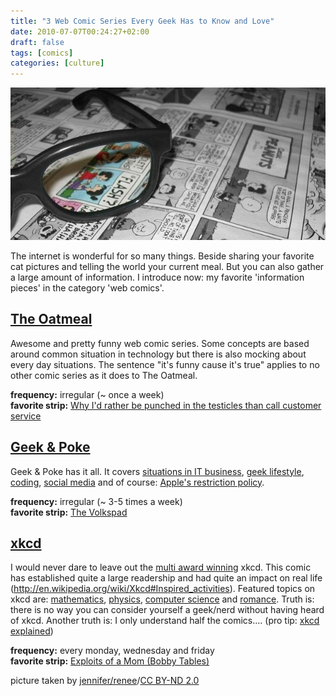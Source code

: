 ```yaml
---
title: "3 Web Comic Series Every Geek Has to Know and Love"
date: 2010-07-07T00:24:27+02:00
draft: false
tags: [comics]
categories: [culture]
---
```


![play!](cover.jpg)

The internet is wonderful for so many things. Beside sharing your favorite cat pictures and telling the world your current meal. But you can also gather a large amount of information. I introduce now: my favorite 'information pieces' in the category 'web comics'.

## [The Oatmeal](http://theoatmeal.com/)

Awesome and pretty funny web comic series. Some concepts are based around common situation in technology but there is also mocking about every day situations. The sentence "it's funny cause it's true" applies to no other comic series as it does to The Oatmeal.

**frequency:** irregular (~ once a week)<br />
**favorite strip:** [Why I'd rather be punched in the testicles than call customer service](http://theoatmeal.com/comics/customer_service)

## [Geek & Poke](https://geek-and-poke.com/)

Geek & Poke has it all. It covers [situations in IT business](https://geek-and-poke.com/geekandpoke/2010/3/30/project-management-made-easy-part-29.html), [geek lifestyle](https://geek-and-poke.com/geekandpoke/2010/3/26/yet-another-geek-in-a-bar.html), [coding](https://geek-and-poke.com/geekandpoke/2010/2/9/later-but-then-immediately.html), [social media](https://geek-and-poke.com/geekandpoke/2010/3/14/social-life-balance.html) and of course: [Apple's restriction policy](https://geek-and-poke.com/geekandpoke/2010/4/1/in-the-apple-labs.html).

**frequency:** irregular (~ 3-5 times a week)<br />
**favorite strip:** [The Volkspad](https://geek-and-poke.com/geekandpoke/2010/3/27/the-volkspad.html)

## [xkcd](http://xkcd.com)

I would never dare to leave out the [multi award winning](http://en.wikipedia.org/wiki/Xkcd#Awards_and_recognition) xkcd. This comic has established quite a large readership and had quite an impact on real life (http://en.wikipedia.org/wiki/Xkcd#Inspired_activities). Featured topics on xkcd are: [mathematics](http://xkcd.com/599/), [physics](http://xkcd.com/171/), [computer science](http://xkcd.com/208/) and [romance](http://xkcd.com/335/). Truth is: there is no way you can consider yourself a geek/nerd without having heard of xkcd. Another truth is: I only understand half the comics.... (pro tip: [xkcd explained](http://xkcdexplained.com/))

**frequency:** every monday, wednesday and friday<br />
**favorite strip:** [Exploits of a Mom (Bobby Tables)](http://xkcd.com/327/)

picture taken by [jennifer/renee](http://www.flickr.com/photos/jenniferrenee/3280036588)/[CC BY-ND 2.0 ](http://creativecommons.org/licenses/by-nd/2.0/deed.en)
